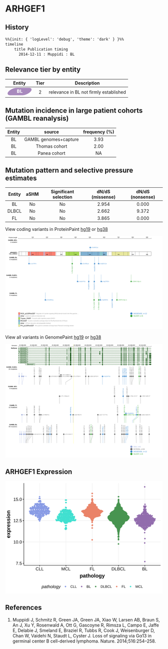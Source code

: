 # ARHGEF1

## History
```mermaid
%%{init: { 'logLevel': 'debug', 'theme': 'dark' } }%%
timeline
    title Publication timing
      2014-12-11 : Muppidi : BL
```

## Relevance tier by entity

|Entity|Tier|Description                           |
|:------:|:----:|--------------------------------------|
|![BL](images/icons/BL_tier2.png)    |2   |relevance in BL not firmly established|

## Mutation incidence in large patient cohorts (GAMBL reanalysis)

|Entity|source               |frequency (%)|
|:------:|:---------------------:|:-------------:|
|BL    |GAMBL genomes+capture|3.93         |
|BL    |Thomas cohort        |2.00         |
|BL    |Panea cohort         |  NA         |

## Mutation pattern and selective pressure estimates

|Entity|aSHM|Significant selection|dN/dS (missense)|dN/dS (nonsense)|
|:------:|:----:|:---------------------:|:----------------:|:----------------:|
|BL    |No  |No                   |2.954           |0.000           |
|DLBCL |No  |No                   |2.662           |9.372           |
|FL    |No  |No                   |3.865           |0.000           |



View coding variants in ProteinPaint [hg19](https://morinlab.github.io/LLMPP/GAMBL/ARHGEF1_protein.html)  or [hg38](https://morinlab.github.io/LLMPP/GAMBL/ARHGEF1_protein_hg38.html)

![](images/proteinpaint/ARHGEF1_NM_199002.svg)

View all variants in GenomePaint [hg19](https://morinlab.github.io/LLMPP/GAMBL/ARHGEF1.html)  or [hg38](https://morinlab.github.io/LLMPP/GAMBL/ARHGEF1_hg38.html)

![](images/proteinpaint/ARHGEF1.svg)

## ARHGEF1 Expression
![](images/gene_expression/ARHGEF1_by_pathology.svg)

<!-- ORIGIN: muppidiLossSignalingGa132014b -->
<!-- BL: muppidiLossSignalingGa132014b -->

## References
1.  Muppidi J, Schmitz R, Green JA, Green JA, Xiao W, Larsen AB, Braun S, An J, Xu Y, Rosenwald A, Ott G, Gascoyne R, Rimsza L, Campo E, Jaffe E, Delabie J, Smeland E, Braziel R, Tubbs R, Cook J, Weisenburger D, Chan W, Vaidehi N, Staudt L, Cyster J. Loss of signaling via Gα13 in germinal center B cell-derived lymphoma. Nature. 2014;516:254–258. 
